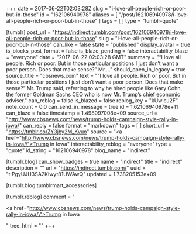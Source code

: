 +++
date = 2017-06-22T02:03:28Z
slug = "i-love-all-people-rich-or-poor-but-in-those"
id = "162106940978"
aliases = [ "/post/162106940978/i-love-all-people-rich-or-poor-but-in-those" ]
tags = [ ]
type = "tumblr-quote"

[tumblr]
post_url = "https://indirect.tumblr.com/post/162106940978/i-love-all-people-rich-or-poor-but-in-those"
slug = "i-love-all-people-rich-or-poor-but-in-those"
can_like = false
state = "published"
display_avatar = true
is_blocks_post_format = false
is_blaze_pending = false
interactability_blaze = "everyone"
date = "2017-06-22 02:03:28 GMT"
summary = "“I love all people. Rich or poor. But in those particular positions I just don’t want a poor person. Does that make sense?” Mr...."
should_open_in_legacy = true
source_title = "cbsnews.com"
text = "&ldquo;I love all people. Rich or poor. But in those particular positions I just don&rsquo;t want a poor person. Does that make sense?&rdquo; Mr. Trump said, referring to why he hired people like Gary Cohn, the former Goldman Sachs CEO who is now Mr. Trump&rsquo;s chief economic adviser."
can_reblog = false
is_blazed = false
reblog_key = "kUwicJ2F"
note_count = 0.0
can_send_in_message = true
id = 1.62106940978e+11
can_blaze = false
timestamp = 1.498097008e+09
source_url = "http://www.cbsnews.com/news/trump-holds-campaign-style-rally-in-iowa/"
can_reply = false
format = "markdown"
tags = [ ]
short_url = "https://tmblr.co/ZY3jby2M_Kvuo"
source = "<a href=\"http://www.cbsnews.com/news/trump-holds-campaign-style-rally-in-iowa/\">Trump in Iowa</a>"
interactability_reblog = "everyone"
type = "quote"
id_string = "162106940978"
blog_name = "indirect"

[tumblr.blog]
can_show_badges = true
name = "indirect"
title = "indirect"
description = ""
url = "https://indirect.tumblr.com/"
uuid = "t:PgyUJU3SA2Klwyt81UWAwQ"
updated = 1.738205153e+09

[tumblr.blog.tumblrmart_accessories]

[tumblr.reblog]
comment = "<p><a href=\"http://www.cbsnews.com/news/trump-holds-campaign-style-rally-in-iowa/\">Trump in Iowa</a></p>"
tree_html = ""
+++

